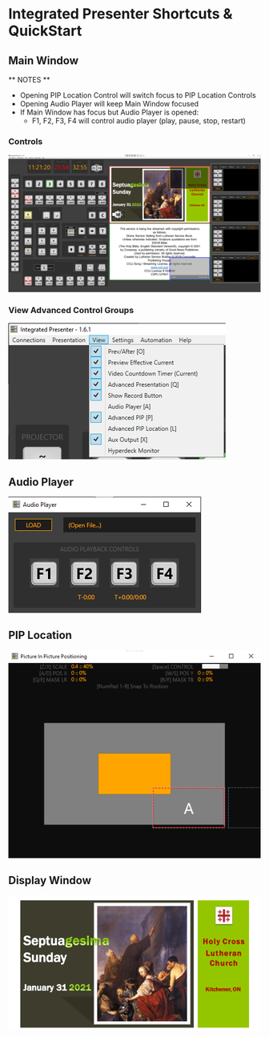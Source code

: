 # Integrated Presenter Shortcuts & QuickStart

## Main Window

** NOTES **
- Opening PIP Location Control will switch focus to PIP Location Controls
- Opening Audio Player will keep Main Window focused
- If Main Window has focus but Audio Player is opened:
    - F1, F2, F3, F4 will control audio player (play, pause, stop, restart)

### Controls
![Image](./Master_1.6.1.PNG)

### View Advanced Control Groups
![Image](./ViewMenu.PNG)





## Audio Player

![Image](./AudioPlayer.PNG)

## PIP Location

![Image](./PIPLocation.PNG)

## Display Window

![Image](./Display.PNG)